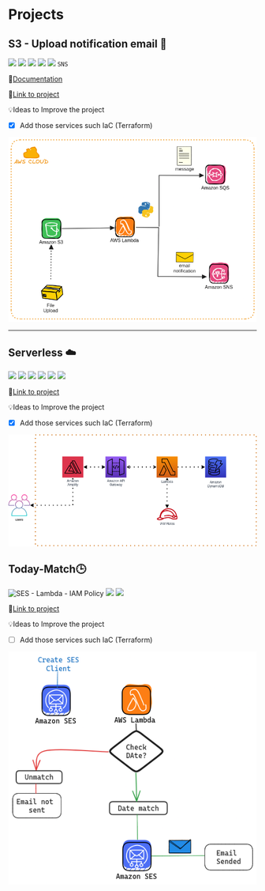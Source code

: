 # Projects

## S3 - Upload notification email 📧

![](https://img.shields.io/badge/GitLab-FC6D26.svg?style=for-the-badge&logo=GitLab&logoColor=white)
![](https://img.shields.io/badge/Terraform-844FBA.svg?style=for-the-badge&logo=Terraform&logoColor=white)
![](https://img.shields.io/badge/Amazon%20S3-569A31.svg?style=for-the-badge&logo=Amazon-S3&logoColor=white)
![](https://img.shields.io/badge/AWS%20Lambda-FF9900.svg?style=for-the-badge&logo=AWS-Lambda&logoColor=white)
![](https://img.shields.io/badge/Amazon%20SQS-FF4F8B.svg?style=for-the-badge&logo=Amazon-SQS&logoColor=white)
`SNS`

📄[Documentation](https://dev.to/sharker3312/aws-email-notification-system-2clo)

🔗[Link to project](https://github.com/Sharker3312/AWS-Projects/tree/main/Notification-system)

💡Ideas to Improve the project
- [x] Add those services such IaC (Terraform)

![](Notification-system/Notification-System.png)

---
## Serverless ☁️
![](https://img.shields.io/badge/AWS%20Amplify-FF9900.svg?style=for-the-badge&logo=AWS-Amplify&logoColor=white)
![](https://img.shields.io/badge/AWS%20Lambda-FF9900.svg?style=for-the-badge&logo=AWS-Lambda&logoColor=white)
![](https://img.shields.io/badge/Amazon%20API%20Gateway-FF4F8B.svg?style=for-the-badge&logo=Amazon-API-Gateway&logoColor=white)
![](https://img.shields.io/badge/Amazon%20DynamoDB-4053D6.svg?style=for-the-badge&logo=Amazon-DynamoDB&logoColor=white)
![](https://img.shields.io/badge/Amazon%20Identity%20Access%20Management-DD344C.svg?style=for-the-badge&logo=Amazon-Identity-Access-Management&logoColor=white)
![](https://img.shields.io/badge/Terraform-844FBA.svg?style=for-the-badge&logo=Terraform&logoColor=white)


🔗[Link to project](https://github.com/Sharker3312/AWS-Projects/tree/main/Exponent)

💡Ideas to Improve the project

- [x] Add those services such IaC (Terraform)

![](Exponent/Serverless.png)

## Today-Match🕒

![` SES - Lambda - IAM Policy`](https://img.shields.io/badge/Amazon%20Simple%20Email%20Service-DD344C.svg?style=for-the-badge&logo=Amazon-Simple-Email-Service&logoColor=white)
![](https://img.shields.io/badge/AWS%20Lambda-FF9900.svg?style=for-the-badge&logo=AWS-Lambda&logoColor=white)
![](https://img.shields.io/badge/Amazon%20Identity%20Access%20Management-DD344C.svg?style=for-the-badge&logo=Amazon-Identity-Access-Management&logoColor=white)


🔗[Link to project](https://github.com/Sharker3312/AWS-Projects/tree/main/Today-Match)

💡Ideas to Improve the project

- [ ] Add those services such IaC (Terraform)

![](Today-Match/workflow.png)

